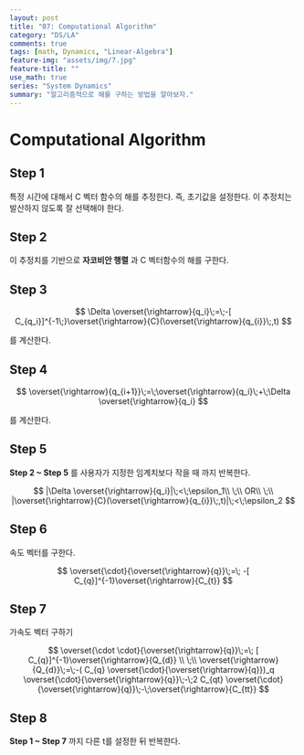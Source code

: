 ```yaml
---
layout: post
title: "07: Computational Algorithm"
category: "DS/LA"
comments: true
tags: [math, Dynamics, "Linear-Algebra"]
feature-img: "assets/img/7.jpg"
feature-title: ""
use_math: true
series: "System Dynamics"
summary: "알고리즘적으로 해를 구하는 방법을 알아보자."
---
```


# Computational Algorithm

## Step 1

특정 시간에 대해서 C 벡터 함수의 해를 추정한다. 즉, 초기값을 설정한다. 이 추정치는 발산하지 않도록 잘 선택해야 한다.

## Step 2

이 추정치를 기반으로 **자코비안 행렬** 과 C 벡터함수의 해를 구한다.

## Step 3

$$
\Delta \overset{\rightarrow}{q_i}\;=\;-[  C_{q_i}]^{-1\;}\overset{\rightarrow}{C}(\overset{\rightarrow}{q_{i}}\;,t)
$$

를 계산한다.

## Step 4

$$
\overset{\rightarrow}{q_{i+1}}\;=\;\overset{\rightarrow}{q_i}\;+\;\Delta \overset{\rightarrow}{q_i}
$$

를 계산한다.

## Step 5

**Step 2 ~ Step 5** 를 사용자가 지정한 임계치보다 작을 때 까지 반복한다.

$$
|\Delta \overset{\rightarrow}{q_i}|\;<\;\epsilon_1\\
\;\\
OR\\
\;\\
|\overset{\rightarrow}{C}(\overset{\rightarrow}{q_{i}}\;,t)|\;<\;\epsilon_2
$$

## Step 6

속도 벡터를 구한다.

$$
\overset{\cdot}{\overset{\rightarrow}{q}}\;=\;
-[  C_{q}]^{-1}\overset{\rightarrow}{C_{t}}
$$

## Step 7

가속도 벡터 구하기

$$
\overset{\cdot \cdot}{\overset{\rightarrow}{q}}\;=\;
[  C_{q}]^{-1}\overset{\rightarrow}{Q_{d}}
\\
\;\\
\overset{\rightarrow}{Q_{d}}\;=\;-(  C_{q} \overset{\cdot}{\overset{\rightarrow}{q}})_q \overset{\cdot}{\overset{\rightarrow}{q}}\;-\;2  C_{qt} \overset{\cdot}{\overset{\rightarrow}{q}}\;-\;\overset{\rightarrow}{C_{tt}}
$$

## Step 8

**Step 1 ~ Step 7** 까지 다른 t를 설정한 뒤 반복한다.

